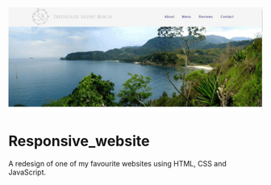 ![](https://github.com/tinytecher/Responsive_Restaurant_website/blob/main/images/screenshot.JPG)

# Responsive_website
A redesign of one of my favourite websites using HTML,  CSS and JavaScript. 
